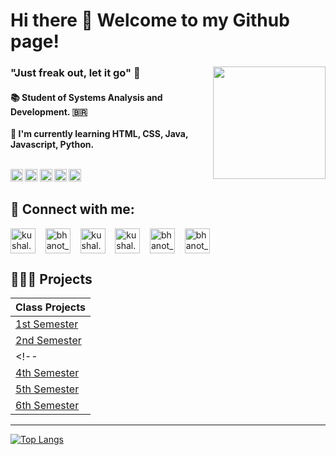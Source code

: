 # Hi there 👋 Welcome to my Github page! 

<div style="display: inline_block">
<img align="right" src="https://user-images.githubusercontent.com/79669245/178828986-7ff052be-4131-40da-8a18-595e29555bb8.jpeg" height="180">
<div>
    
<h3 align="left"> "Just freak out, let it go" 🌈 </h3>
<p align="left"><h4>
📚 Student of Systems Analysis and Development.  🇧🇷 <br><br>
🌱 I'm currently learning HTML, CSS, Java, Javascript, Python. <br><br>

<code><img height="20" src="https://user-images.githubusercontent.com/79669245/178830398-4ffe71eb-1119-4ca0-b3bb-435817512843.png"></code>
<code><img height="20" src="https://user-images.githubusercontent.com/79669245/178830275-454697d8-a053-4c8f-8819-44ff2894d894.jpg"></code>
<code><img height="20" src="https://user-images.githubusercontent.com/79669245/178830786-a9d256d2-e67a-4ef5-8ca4-2b5df2c5cd45.jpg"></code>
<code><img height="20" src="https://user-images.githubusercontent.com/79669245/178831011-379bbd50-755c-4acd-8c7c-9ab800c0f3bf.jpg"></code>
<code><img height="20" src="https://user-images.githubusercontent.com/79669245/178831144-c76e98db-98fb-47b2-b74b-af0a2bfe0b2f.png"></code>

</left> 
</div>

<h2>👥 Connect with me:</h2>

<p align="left">
<a href="https://www.instagram.com/julianna_shiro/" target="blank"><img align="center" src="https://cdn.jsdelivr.net/npm/simple-icons@3.0.1/icons/instagram.svg" alt="kushal.bhanot" height="40" width="40" /></a> &nbsp;&nbsp;
<a href="https://twitter.com/ScarletMagx" target="blank"><img align="center" src="https://cdn.jsdelivr.net/npm/simple-icons@3.0.1/icons/twitter.svg" alt="bhanot_kushal" height="40" width="40" /></a> &nbsp;&nbsp;
<a href="https://www.facebook.com/juliana.maria.96/" target="blank"><img align="center" src="https://cdn.jsdelivr.net/npm/simple-icons@3.0.1/icons/facebook.svg" alt="kushal.bhanot.98" height="40" width="40" /></a> &nbsp;&nbsp;
<a href="https://open.spotify.com/user/julianamaria.rib?si=DPgC6bdrQy-QJDLqDhnueg&utm_source=whatsapp&dl_branch=1" target="blank"><img align="center" src="https://cdn.jsdelivr.net/npm/simple-icons@3.0.1/icons/spotify.svg" alt="kushal.bhanot.98" height="40" width="40" /></a> &nbsp;&nbsp;
<a href="https://www.linkedin.com/in/juliana-maria-a0b0a0124/"  target="blank"><img align="center" src="https://cdn.jsdelivr.net/npm/simple-icons@3.0.1/icons/linkedin.svg" alt="bhanot_kushal" height="40" width="40" /></a> &nbsp;&nbsp;
<a href="mailto:julianamaria.rib@gmail.com"  target="blank"><img align="center" src="https://cdn.jsdelivr.net/npm/simple-icons@3.0.1/icons/gmail.svg" alt="bhanot_kushal" height="40" width="40" /></a> &nbsp;&nbsp;

<!-- https://www.tinkercad.com/users/kW3k1L7cyHM-juliana-maria-ribeiro-ramos-->
</p>

<h2> 👨🏽‍💻 Projects </h2>

| Class Projects                                                                                            |
|-----------------------------------------------------------------------------------------------------|
| [1st Semester](https://github.com/JulianaMaria-Lab/Aprendizagem-por-Projetos-Integrados-1-SEMESTRE) |
| [2nd Semester](https://github.com/JulianaMaria-Lab/Aprendizagem-por-Projetos-Integrados-2-SEMESTRE) |
<!--| [3rd Semester]()                                                                                    |
| [4th Semester]()                                                                                    |
| [5th Semester]()                                                                                    |
| [6th Semester]()                                                                                    |-->


<hr>

[![Top Langs](https://github-readme-stats.vercel.app/api/top-langs/?username=JulianaMaria-Lab&layout=compact&theme=chartreuse-dark)](https://github.com/JulianaMaria-Lab/github-readme-stats)

<!--
<img src="https://github-readme-stats.vercel.app/api?username=JulianaMaria-Lab&layout=compact&theme=chartreuse-dark" alt="Juliana's GitHub Stats">

<br>
<img src="https://komarev.com/ghpvc/?username=JulianaMaria-LabD&color=green">
<br> -->

